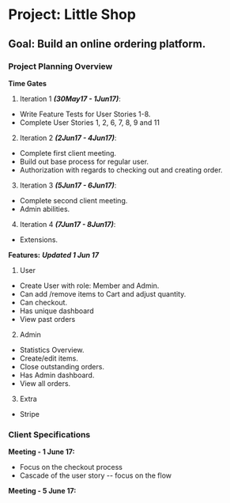 # Project: Little Shop

## Goal: Build an online ordering platform.

### Project Planning Overview

**Time Gates**
1. Iteration 1 ***(30May17 - 1Jun17)***:
  + Write Feature Tests for User Stories 1-8.
  + Complete User Stories 1, 2, 6, 7, 8, 9 and 11
2. Iteration 2 ***(2Jun17 - 4Jun17)***:
  + Complete first client meeting.
  + Build out base process for regular user.
  + Authorization with regards to checking out and creating order.
3. Iteration 3 ***(5Jun17 - 6Jun17)***:
  + Complete second client meeting.
  + Admin abilities.
4. Iteration 4 ***(7Jun17 - 8Jun17)***:
  + Extensions.

**Features:**
***Updated 1 Jun 17***
1. User
  + Create User with role: Member and Admin.
  + Can add /remove items to Cart and adjust quantity.
  + Can checkout.
  + Has unique dashboard
  + View past orders
2. Admin
  + Statistics Overview.
  + Create/edit items.
  + Close outstanding orders.
  + Has Admin dashboard.
  + View all orders.
3. Extra
  + Stripe

### Client Specifications

**Meeting - 1 June 17:**
  + Focus on the checkout process
  + Cascade of the user story -- focus on the flow

**Meeting - 5 June 17:**
